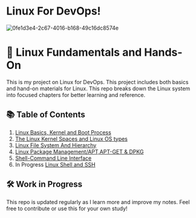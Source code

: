 # Linux For DevOps!

![0fe1d3e4-2c67-4016-b168-49c16dc8574e](https://github.com/user-attachments/assets/323eab1c-b357-42ab-bc92-25b331cd9a04)

# 🐧 Linux Fundamentals and Hands-On 

This is my project on Linux for DevOps. This project includes both basics and hand-on materials for Linux.
This repo breaks down the Linux system into focused chapters for better learning and reference.




## 📚 Table of Contents

1. [Linux Basics, Kernel and Boot Process](01-linux-basics.md)
2. [The Linux Kernel Spaces and Linux OS types](02-kernel-space-user-space.md)
3. [Linux File System And Hierarchy](03-linux-filesystem.md)
4. [Linux Package Management/APT,APT-GET & DPKG](04-linux-file-management-apt-dpkg.md)
5. [Shell-Command Line Interface](05-shell.md)
9. In Progress [Linux Shell and SSH](chapters/09-shell-and-ssh.md)

## 🛠️ Work in Progress

This repo is updated regularly as I learn more and improve my notes. Feel free to contribute or use this for your own study!

